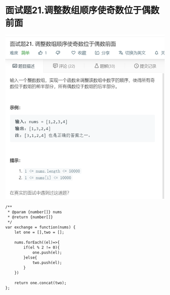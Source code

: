 # 面试题21.调整数组顺序使奇数位于偶数前面
![](img/面试题21.调整数组顺序使奇数位于偶数前面.png)  

```
/**
 * @param {number[]} nums
 * @return {number[]}
 */
var exchange = function(nums) {
    let one = [],two = [];

    nums.forEach((el)=>{
        if(el % 2 != 0){
            one.push(el);
        }else{
            two.push(el);
        }
    })

    return one.concat(two);
};
```